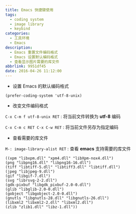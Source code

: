 ```yaml
---
title: Emacs 快捷键使用
tags:
  - coding system
  - image library
  - keybind
categories:
  - 工具环境
  - Emacs
description:
  - Emacs 重置文件编码格式
  - Emacs 设置默认编码格式
  - 查看显示图片需要的库文件
abbrlink: 9951df45
date: 2016-04-26 11:12:00
---
```


- 设置 Emacs 的默认编码格式

```emacs-lisp
(prefer-coding-system 'utf-8-unix)
```

- 改变文件编码格式

`C-x C-m f utf-8-unix RET` : 将当前文件转换为 **utf-8** 编码

`C-x C-m c RET C-x C-w RET` : 将当前文件另存为指定编码

- 查看需要的库文件

`M-: image-library-alist RET` : 查看 **emacs** 支持需要的库文件

```shell
((xpm "libxpm.dll" "xpm4.dll" "libXpm-nox4.dll")
(png "libpng16.dll" "libpng16-16.dll")
(tiff "libtiff-5.dll" "libtiff3.dll" "libtiff.dll")
(jpeg "libjpeg-9.dll")
(gif "libgif-7.dll")
(svg "librsvg-2-2.dll")
(gdk-pixbuf "libgdk_pixbuf-2.0-0.dll")
(glib "libglib-2.0-0.dll")
(gobject "libgobject-2.0-0.dll")
(gnutls "libgnutls-28.dll" "libgnutls-26.dll")
(libxml2 "libxml2-2.dll" "libxml2.dll")
(zlib "zlib1.dll" "libz-1.dll"))
```
